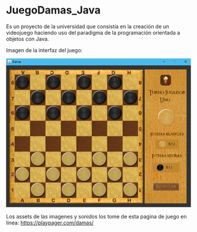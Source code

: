 # JuegoDamas_Java
Es un proyecto de la universidad que consistía en la creación de un videojuego haciendo uso del paradigma de la programación orientada a objetos con Java.

Imagen de la interfaz del juego:

![Imagen del juego](FotoJuego.png)

Los assets de las imagenes y sonidos los tome de esta pagina de juego en linea: https://playpager.com/damas/
